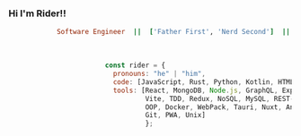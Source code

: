 ### Hi I'm Rider!!                                                  

```ruby
            Software Engineer  ||  ['Father First', 'Nerd Second']  ||  SFSU Grad & UC Davis Certified
```
<br>

```javascript
                        const rider = {
                          pronouns: "he" | "him",
                          code: [JavaScript, Rust, Python, Kotlin, HTML, CSS],
                          tools: [React, MongoDB, Node.js, GraphQL, Express,
                                  Vite, TDD, Redux, NoSQL, MySQL, REST-APIs,
                                  OOP, Docker, WebPack, Tauri, Nuxt, Angular,
                                  Git, PWA, Unix]
                                  };
```
